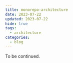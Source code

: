 ```yaml
---
title: monorepo-architecture
date: 2023-07-22
updated: 2023-07-22
hide: true
tags:
  - architecture
categories:
  - blog
---
```


To be continued.
